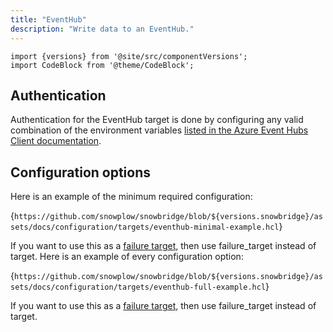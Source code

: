 ```yaml
---
title: "EventHub"
description: "Write data to an EventHub."
---
```


```mdx-code-block
import {versions} from '@site/src/componentVersions';
import CodeBlock from '@theme/CodeBlock';
```

## Authentication

Authentication for the EventHub target is done by configuring any valid combination of the environment variables [listed in the Azure Event Hubs Client documentation](https://pkg.go.dev/github.com/Azure/azure-event-hubs-go#NewHubWithNamespaceNameAndEnvironment).

## Configuration options

Here is an example of the minimum required configuration:

<CodeBlock language="hcl" reference>{`
https://github.com/snowplow/snowbridge/blob/${versions.snowbridge}/assets/docs/configuration/targets/eventhub-minimal-example.hcl
`}</CodeBlock>

If you want to use this as a [failure target](/docs/destinations/forwarding-events/snowbridge/concepts/failure-model/index.md#failure-targets), then use failure_target instead of target.
Here is an example of every configuration option:

<CodeBlock language="hcl" reference>{`
https://github.com/snowplow/snowbridge/blob/${versions.snowbridge}/assets/docs/configuration/targets/eventhub-full-example.hcl
`}</CodeBlock>

If you want to use this as a [failure target](/docs/destinations/forwarding-events/snowbridge/concepts/failure-model/index.md#failure-targets), then use failure_target instead of target.
